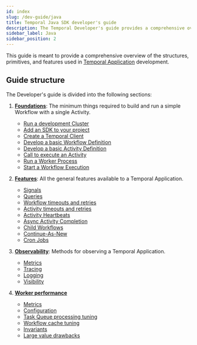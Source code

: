 ```yaml
---
id: index
slug: /dev-guide/java
title: Temporal Java SDK developer's guide
description: The Temporal Developer's guide provides a comprehensive overview of the structures, primitives, and features used in Temporal Application development.
sidebar_label: Java
sidebar_position: 2
---
```


This guide is meant to provide a comprehensive overview of the structures, primitives, and features used in [Temporal Application](/temporal#temporal-application) development.

## Guide structure

The Developer's guide is divided into the following sections:

1. [**Foundations**](/dev-guide/java/foundations): The minimum things required to build and run a simple Workflow with a single Activity.

   - [Run a development Cluster](/dev-guide/java/foundations#run-a-dev-cluster)
   - [Add an SDK to your project](/dev-guide/java/foundations#add-your-sdk)
   - [Create a Temporal Client](/dev-guide/java/foundations#connect-to-a-cluster)
   - [Develop a basic Workflow Definition](/dev-guide/java/foundations#develop-workflows)
   - [Develop a basic Activity Definition](/dev-guide/java/foundations#develop-activities)
   - [Call to execute an Activity](/dev-guide/java/foundations#activity-execution)
   - [Run a Worker Process](/dev-guide/java/foundations#run-worker-processes)
   - [Start a Workflow Execution](/dev-guide/java/foundations#start-workflow-execution)

2. [**Features**](/dev-guide/java/features): All the general features available to a Temporal Application.

   - [Signals](/dev-guide/java/features#signals)
   - [Queries](/dev-guide/java/features#queries)
   - [Workflow timeouts and retries](/dev-guide/java/features#workflow-timeouts)
   - [Activity timeouts and retries](/dev-guide/java/features#activity-timeouts)
   - [Activity Heartbeats](/dev-guide/java/features#activity-heartbeats)
   - [Async Activity Completion](/dev-guide/java/features#asynchronous-activity-completion)
   - [Child Workflows](/dev-guide/java/features#child-workflows)
   - [Continue-As-New](/dev-guide/java/features#continue-as-new)
   - [Cron Jobs](/dev-guide/java/features#temporal-cron-jobs)

3. [**Observability**](/dev-guide/java/observability): Methods for observing a Temporal Application.

   - [Metrics](/dev-guide/java/observability#metrics)
   - [Tracing](/dev-guide/java/observability#tracing)
   - [Logging](/dev-guide/java/observability#logging)
   - [Visibility](/dev-guide/java/observability#visibility)

4. [**Worker performance**](/dev-guide/worker-performance)

   - [Metrics](/dev-guide/worker-performance#metrics)
   - [Configuration](/dev-guide/worker-performance#configuration)
   - [Task Queue processing tuning](/dev-guide/worker-performance#task-queues-processing-tuning)
   - [Workflow cache tuning](/dev-guide/worker-performance#workflow-cache-tuning)
   - [Invariants](/dev-guide/worker-performance#invariants)
   - [Large value drawbacks](/dev-guide/worker-performance#drawbacks-of-putting-just-large-values-everywhere)
